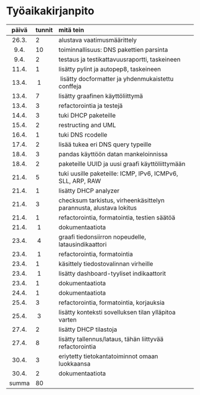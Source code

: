 # Työaikakirjanpito

| päivä | tunnit | mitä tein  |
| :----:|:-----| :-----|
| 26.3. | 2    | alustava vaatimusmäärittely |
| 9.4.  | 10   | toiminnallisuus: DNS pakettien parsinta |
| 9.4.  | 2    | testaus ja testikattavuusraportti, taskeineen |
| 11.4. | 1    | lisätty pylint ja autopep8, taskeineen |
| 13.4. | 1    | lisätty docformatter ja yhdenmukaistettu conffeja |
| 13.4. | 7    | lisätty graafinen käyttöliittymä |
| 13.4. | 3    | refactorointia ja testejä |
| 14.4. | 3    | tuki DHCP paketeille |
| 15.4. | 2    | restructing and UML |
| 16.4. | 1    | tuki DNS rcodelle |
| 17.4. | 2    | lisää tukea eri DNS query typeille |
| 18.4. | 3    | pandas käyttöön datan mankeloinnissa |
| 18.4. | 2    | paketeille UUID ja uusi graafi käyttöliittymään |
| 21.4. | 5    | tuki uusille paketeille: ICMP, IPv6, ICMPv6, SLL, ARP, RAW |
| 21.4. | 1    | lisätty DHCP analyzer
| 21.4. | 3    | checksum tarkistus, virheenkäsittelyn parannusta, alustava lokitus |
| 21.4. | 1    | refactorointia, formatointia, testien säätöä |
| 21.4. | 1    | dokumentaatiota |
| 23.4. | 4    | graafi tiedonsiirron nopeudelle, latausindikaattori |
| 23.4. | 1    | refactorointia, formatointia |
| 23.4. | 1    | käsittely tiedostovalinnan virheille |
| 23.4. | 1    | lisätty dashboard-tyyliset indikaattorit |
| 23.4. | 1    | dokumentaatiota |
| 24.4. | 1    | dokumentaatiota |
| 25.4. | 3    | refactorointia, formatointia, korjauksia |
| 25.4. | 3    | lisätty konteksti sovelluksen tilan ylläpitoa varten |
| 27.4. | 2    | lisätty DHCP tilastoja |
| 27.4. | 8    | lisätty tallennus/lataus, tähän liittyvää refactorointia |
| 30.4. | 3    | eriytetty tietokantatoiminnot omaan luokkaansa |
| 30.4. | 2    | dokumentaatiota |
| summa | 80   | |